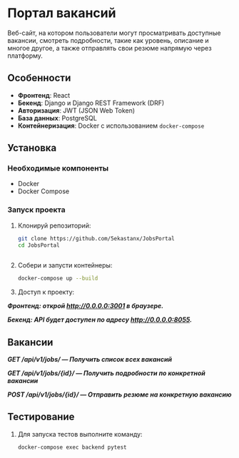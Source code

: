 # Портал вакансий

Веб-сайт, на котором пользователи могут просматривать доступные вакансии, смотреть подробности, такие как уровень, описание и многое другое, а также отправлять свои резюме напрямую через платформу.

## Особенности

- **Фронтенд**: React
- **Бекенд**: Django и Django REST Framework (DRF)
- **Авторизация**: JWT (JSON Web Token)
- **База данных**: PostgreSQL
- **Контейнеризация**: Docker с использованием `docker-compose`

## Установка

### Необходимые компоненты

- Docker
- Docker Compose

### Запуск проекта

1. Клонируй репозиторий:

   ```bash
   git clone https://github.com/5ekastanx/JobsPortal
   cd JobsPortal
 
2. Собери и запусти контейнеры:
    ```bash
    docker-compose up --build

3. Доступ к проекту:

***Фронтенд: открой http://0.0.0.0:3001 в браузере.***

***Бекенд: API будет доступен по адресу http://0.0.0.0:8055.***


## Вакансии
***GET /api/v1/jobs/ — Получить список всех вакансий***

***GET /api/v1/jobs/{id}/ — Получить подробности по конкретной вакансии***

***POST /api/v1/jobs/{id}/ — Отправить резюме на конкретную вакансию***

## Тестирование
1. Для запуска тестов выполните команду:
    ```bash
    docker-compose exec backend pytest
